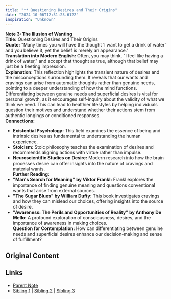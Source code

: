 ```yaml
---
title: "** Questioning Desires and Their Origins"
date: "2024-10-06T12:31:23.612Z"
inspiration: "Unknown"
---
```


  
**Note 3: The Illusion of Wanting**  
**Title:** Questioning Desires and Their Origins  
**Quote:** "Many times you will have the thought ‘I want to get a drink of water’ and you believe it, yet the belief is merely an appearance."  
**Translation into Modern English:** Often, you may think, "I feel like having a drink of water," and accept that thought as true, although that belief may just be a fleeting impression.  
**Explanation:** This reflection highlights the transient nature of desires and the misconceptions surrounding them. It reveals that our wants and cravings can arise from automatic thoughts rather than genuine needs, pointing to a deeper understanding of how the mind functions. Differentiating between genuine needs and superficial desires is vital for personal growth, as it encourages self-inquiry about the validity of what we think we need. This can lead to healthier lifestyles by helping individuals question their motives and understand whether their actions stem from authentic longings or conditioned responses.  
**Connections:**  
- **Existential Psychology:** This field examines the essence of being and intrinsic desires as fundamental to understanding the human experience.  
- **Stoicism:** Stoic philosophy teaches the examination of desires and recommends aligning actions with virtue rather than impulse.  
- **Neuroscientific Studies on Desire:** Modern research into how the brain processes desire can offer insights into the nature of cravings and material wants.  
**Further Reading:**  
- **"Man's Search for Meaning" by Viktor Frankl:** Frankl explores the importance of finding genuine meaning and questions conventional wants that arise from external sources.  
- **"The Sugar Blues" by William Dufty:** This book investigates cravings and how they can mislead our choices, offering insights into the source of desire.  
- **"Awareness: The Perils and Opportunities of Reality" by Anthony De Mello:** A profound exploration of consciousness, desires, and the importance of awareness in making choices.  
**Question for Contemplation:** How can differentiating between genuine needs and superficial desires enhance our decision-making and sense of fulfillment?  


## Original Content



## Links

- [Parent Note](/parent-note.md)
- [Sibling 1](/zettel1.md) | [Sibling 2](/zettel2.md) | [Sibling 3](/zettel3.md)
